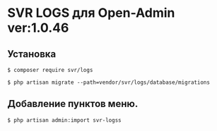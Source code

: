 SVR LOGS для Open-Admin ver:1.0.46
=========================


## Установка

```
$ composer require svr/logs

$ php artisan migrate --path=vendor/svr/logs/database/migrations

```
## Добавление пунктов меню.
```
$ php artisan admin:import svr-logss

```




